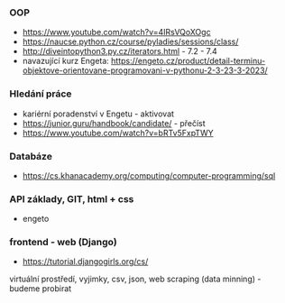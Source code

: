 ### OOP 
- https://www.youtube.com/watch?v=4IRsVQoXOgc
- https://naucse.python.cz/course/pyladies/sessions/class/
- http://diveintopython3.py.cz/iterators.html - 7.2 - 7.4
- navazující kurz Engeta: https://engeto.cz/product/detail-terminu-objektove-orientovane-programovani-v-pythonu-2-3-23-3-2023/

### Hledání práce
- kariérní poradenství v Engetu - aktivovat 
- https://junior.guru/handbook/candidate/ - přečíst
- https://www.youtube.com/watch?v=bRTv5FxpTWY

### Databáze
- https://cs.khanacademy.org/computing/computer-programming/sql

### API základy, GIT, html + css
- engeto

### frontend - web (Django)
- https://tutorial.djangogirls.org/cs/

virtuální prostředí, vyjimky, csv, json, web scraping (data minning) - budeme probirat 